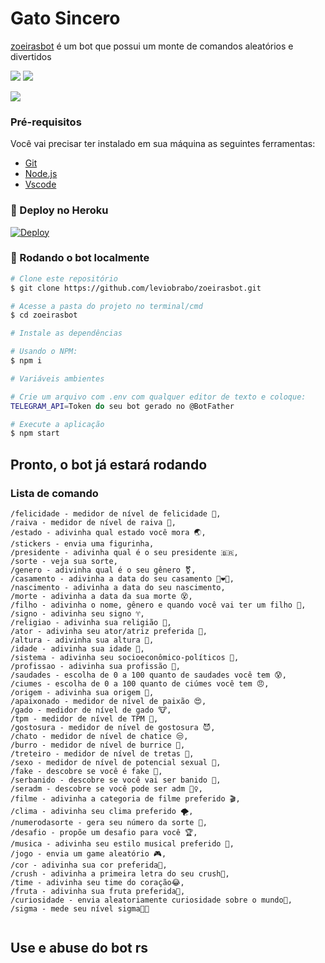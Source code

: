 # Gato Sincero
[zoeirasbot](https://t.me/zoeirasbot) é um bot que possui um monte de comandos aleatórios e divertidos

[![](https://img.shields.io/badge/telegram-@zoeirasbot-1b2069)](https://t.me/zoeirasbot)
[![](https://img.shields.io/badge/suporte-@kylorensbot-1b2069)](https://t.me/kylorensbot)

[![](https://media.tenor.com/qH3nAidJnCkAAAAd/gato-bizoiando.gif)](#)

### Pré-requisitos

Você vai precisar ter instalado em sua máquina as seguintes ferramentas:

- [Git](https://git-scm.com)
- [Node.js](https://nodejs.org/en/)
- [Vscode](https://code.visualstudio.com/docs/?dv=win)


### 🤖 Deploy no Heroku

[![Deploy](https://www.herokucdn.com/deploy/button.svg)](https://heroku.com/deploy)

### 🤖 Rodando o bot localmente

```bash
# Clone este repositório
$ git clone https://github.com/leviobrabo/zoeirasbot.git

# Acesse a pasta do projeto no terminal/cmd
$ cd zoeirasbot

# Instale as dependências

# Usando o NPM:
$ npm i

# Variáveis ambientes

# Crie um arquivo com .env com qualquer editor de texto e coloque:
TELEGRAM_API=Token do seu bot gerado no @BotFather

# Execute a aplicação
$ npm start


```
## Pronto, o bot já estará rodando



### Lista de comando

```
/felicidade - medidor de nível de felicidade 🙂,
/raiva - medidor de nível de raiva 🤬,
/estado - adivinha qual estado você mora 🌏,
/stickers - envia uma figurinha,
/presidente - adivinha qual é o seu presidente 🇧🇷,
/sorte - veja sua sorte,
/genero - adivinha qual é o seu gênero ⚧,
/casamento - adivinha a data do seu casamento 👨‍❤️‍👨,
/nascimento - adivinha a data do seu nascimento,
/morte - adivinha a data da sua morte 😵,
/filho - adivinha o nome, gênero e quando você vai ter um filho 👶,
/signo - adivinha seu signo ♈️,
/religiao - adivinha sua religião 🤍,
/ator - adivinha seu ator/atriz preferida 🥰,
/altura - adivinha sua altura 🤏,
/idade - adivinha sua idade 🎯,
/sistema - adivinha seu socioeconômico-políticos 🎫,
/profissao - adivinha sua profissão 💼,
/saudades - escolha de 0 a 100 quanto de saudades você tem 😰,
/ciumes - escolha de 0 a 100 quanto de ciúmes você tem 😠,
/origem - adivinha sua origem 🌱,
/apaixonado - medidor de nível de paixão 😍,
/gado - medidor de nível de gado 🐮,
/tpm - medidor de nível de TPM 😤,
/gostosura - medidor de nível de gostosura 😈,
/chato - medidor de nível de chatice 😒,
/burro - medidor de nível de burrice 🥴,
/treteiro - medidor de nível de tretas 🤬,
/sexo - medidor de nível de potencial sexual 🔞,
/fake - descobre se você é fake 🛃,
/serbanido - descobre se você vai ser banido 🚷,
/seradm - descobre se você pode ser adm 👮‍♀️,
/filme - adivinha a categoria de filme preferido 🎬,
/clima - adivinha seu clima preferido 🌪,
/numerodasorte - gera seu número da sorte 🎰,
/desafio - propõe um desafio para você 🏆,
/musica - adivinha seu estilo musical preferido 🎼,
/jogo - envia um game aleatório 🎮,
/cor - adivinha sua cor preferida🔴,
/crush - adivinha a primeira letra do seu crush🥰,
/time - adivinha seu time do coração😂,
/fruta - adivinha sua fruta preferida🍎,
/curiosidade - envia aleatoriamente curiosidade sobre o mundo👀,
/sigma - mede seu nível sigma🗿🍷


```

## Use e abuse do bot rs
